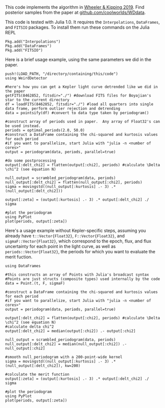 This code implements the algorithm in [Wheeler & Kipping 2019]().  Find posterior samples from the paper at [github.com/coolworlds/WDdata](https://github.com/coolworlds/WDdata).

This code is tested with Julia 1.0.  It requires the `Interpolations`, `DataFrames`, and `FITSIO` packages.  To install them run these commands on the Julia REPL

    Pkg.add("Interpolations")
    Pkg.add("DataFrames")
    Pkg.add("FITSIO")

Here is a brief usage example, using the same parameters we did in the paper.

    push!(LOAD_PATH, "/directory/containing/this/code")
    using WeirdDetector
    
    #here's how you can get a Kepler light curve detrended like we did in the paper
    getFITS(8462852, fitsdir="./") #download FITS files for Boyajian's star to the current directory
    df = loadFITS(8462852, fitsdir="./") #load all quarters into single data frame, perform outlier rejection and detrending
    data = pointsify(df) #convert to data type taken by periodogram()

    #construct array of periods used in paper.  Any array of Float32's can be used instead.
    periods = optimal_periods(2.0, 50.0)
    #construct a DataFrame containing the chi-squared and kurtosis values for each period
    #if you want to parallelize, start Julia with "julia -n <number of cores>"
    output = periodogram(data, periods, parallel=true) 
    
    #do some postprocessing 
    output[:delt_chi2] = flatten(output[:chi2], periods) #calculate \Delta \chi^2 (see equation N)

    null_output = scrambled_periodogram(data, periods)
    null_output[:delt_chi2] = flatten(null_output[:chi2], periods)
    sigma = movingstd((null_output[:kurtosis] .- 3) .* (null_output[:delt_chi2]))

    output[:zeta] = (output[:kurtosis] .- 3) .* output[:delt_chi2] ./ sigma

    #plot the periodogram
    using PyPlot
    plot(periods, output[:zeta])

Here's a usage example without Kepler-specific steps, assuming you already have `t::Vector{Float32}`, `F::Vector{Float32}`, and `sigmaF::Vector{Float32}`, which correspond to the epoch, flux, and flux uncertainty for each point in the light curve, as well as `periods::Vector{Float32}`, the periods for which you want to evaluate the merit fuction.  

    using DataFrames

    #this constructs an array of Points with Julia's broadcast syntax
    #Points are just structs (composite types) used internally by the code
    data = Point.(t, F, sigmaF) 

    #construct a DataFrame containing the chi-squared and kurtosis values for each period
    #if you want to parallelize, start Julia with "julia -n <number of cores>"
    output = periodogram(data, periods, parallel=true) 

    output[:delt_chi2] = flatten(output[:chi2], periods) #calculate \Delta \chi^2 (see equation N)
    #calculate delta chi^2
    output[:delt_chi2] = median(output[:chi2]) .- output[:chi2]

    null_output = scrambled_periodogram(data, periods)
    null_output[:delt_chi2] = median(null_output[:chi2]) .- null_output[:chi2]

    #smooth null_periodogram with a 200-point-wide kernel
    sigma = movingstd((null_output[:kurtosis] .- 3) .* (null_output[:delt_chi2]), kw=200)

    #colculate the merit function
    output[:zeta] = (output[:kurtosis] .- 3) .* output[:delt_chi2] ./ sigma

    #plot the periodogram
    using PyPlot
    plot(periods, output[:zeta])



